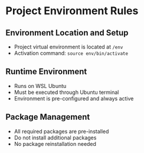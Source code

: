 # Project Environment Rules

## Environment Location and Setup
- Project virtual environment is located at `/env`
- Activation command: `source env/bin/activate`

## Runtime Environment
- Runs on WSL Ubuntu
- Must be executed through Ubuntu terminal
- Environment is pre-configured and always active

## Package Management
- All required packages are pre-installed
- Do not install additional packages
- No package reinstallation needed

